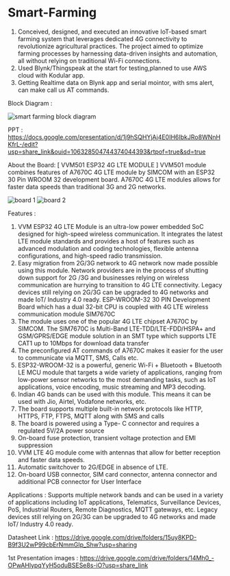 # Smart-Farming
1. Conceived, designed, and executed an innovative IoT-based smart farming system that leverages dedicated 4G connectivity to
revolutionize agricultural practices. The project aimed to optimize farming processes by harnessing data-driven insights and
automation, all without relying on traditional Wi-Fi connections.
2. Used Blynk/Thingspeak at the start for testing,planned to use AWS cloud with Kodular app.
3. Getting Realtime data on Blynk app and serial mointor, with sms alert, can make call us AT commands.


Block Diagram :

![smart farming block diagram](https://github.com/vaibhav13002/Smart-Farming/assets/134428799/43c530de-3c87-45c0-b68c-adec101fd824)

PPT :
https://docs.google.com/presentation/d/1j9hSQHYjAj4E0IH6IbkJRo8WNnHKfrL-/edit?usp=share_link&ouid=106328504744374044393&rtpof=true&sd=true

About the Board:
[ VVM501 ESP32 4G LTE MODULE ]
VVM501 module combines features of A7670C 4G LTE module by SIMCOM with an ESP32 30 Pin WROOM 32 development board. A7670C 4G LTE modules allows for faster data speeds than traditional 3G and 2G networks.

![board 1](https://github.com/vaibhav13002/Smart-Farming/assets/134428799/086e1bd0-0b53-4416-bdce-c51d979f877c)
![board 2](https://github.com/vaibhav13002/Smart-Farming/assets/134428799/5d484ef1-544d-4a80-8574-cfff0f2db155)

Features :
1. VVM ESP32 4G LTE Module is an ultra-low power embedded SoC designed for high-speed wireless communication. It integrates the latest LTE module standards and provides a host of features such as advanced modulation and coding technologies, flexible antenna configurations, and high-speed radio transmission.
2. Easy migration from 2G/3G network to 4G network now made possible using this module. Network providers are in the process of shutting down support for 2G /3G and businesses relying on wireless communication are hurrying to transition to 4G LTE connectivity. Legacy devices still relying on 2G/3G can be upgraded to 4G networks and made IoT/ Industry 4.0 ready.
ESP-WROOM-32 30 PIN Development Board which has a dual 32-bit CPU is coupled with 4G LTE wireless communication module SIM7670C
3. The module uses one of the popular 4G LTE chipset A7670C by SIMCOM. The SIM7670C is Multi-Band LTE-TDD/LTE-FDD/HSPA+ and GSM/GPRS/EDGE module solution in an SMT type which supports LTE CAT1 up to 10Mbps for download data transfer
4. The preconfigured AT commands of A7670C makes it easier for the user to communicate via MQTT, SMS, Calls etc.
5. ESP32-WROOM-32 is a powerful, generic Wi-Fi + Bluetooth + Bluetooth LE MCU module that targets a wide variety of applications, ranging from low-power sensor networks to the most demanding tasks, such as IoT applications, voice encoding, music streaming and MP3 decoding.
6. Indian 4G bands can be used with this module. This means it can be used with Jio, Airtel, Vodafone networks, etc.
7. The board supports multiple built-in network protocols like HTTP, HTTPS, FTP, FTPS, MQTT along with SMS and calls
8. The board is powered using a Type- C connector and requires a regulated 5V/2A power source
9. On-board fuse protection, transient voltage protection and EMI suppression
10. VVM LTE 4G module come with antennas that allow for better reception and faster data speeds.
11. Automatic switchover to 2G/EDGE in absence of LTE.
12. On-board USB connector, SIM card connector, antenna connector and additional PCB connector for User Interface

Applications :
Supports multiple network bands and can be used in a variety of applications including IoT applications, Telematics, Surveillance Devices, PoS, Industrial Routers, Remote Diagnostics, MQTT gateways, etc. Legacy devices still relying on 2G/3G can be upgraded to 4G networks and made IoT/ Industry 4.0 ready.


Datasheet Link :
https://drive.google.com/drive/folders/15uy8KPD-B9f3U2wP99cbErNmmGIp_Shw?usp=sharing

1st Presentation images :
https://drive.google.com/drive/folders/14Mh0_-OPwAHlypqYyH5oduBSESe8s-iO?usp=share_link



